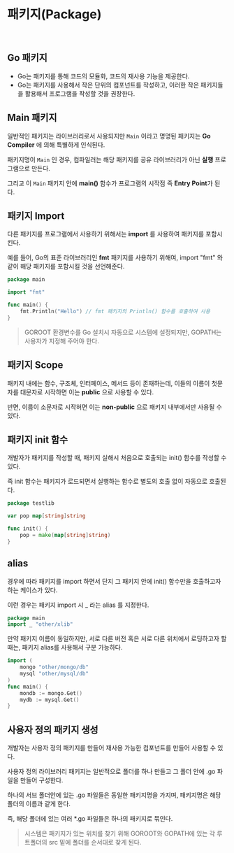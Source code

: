 # **패키지(Package)**
<br>

## **Go 패키지**
* Go는 패키지를 통해 코드의 모듈화, 코드의 재사용 기능을 제공한다.
* Go는 패키지를 사용해서 작은 단위의 컴포넌트를 작성하고, 이러한 작은 패키지들을 활용해서 프로그램을 작성할 것을 권장한다.

## **Main 패키지**
일반적인 패키지는 라이브러리로서 사용되지만 ```Main``` 이라고 명명된 패키지는 **Go Compiler** 에 의해 특별하게 인식된다.

패키지명이 ```Main``` 인 경우, 컴파일러는 해당 패키지를 공유 라이브러리가 아닌 **실행** 프로그램으로 만든다.

그리고 이 ```Main``` 패키지 안에 **main()** 함수가 프로그램의 시작점 즉 **Entry Point**가 된다. 

## **패키지 Import**
다른 패키지를 프로그램에서 사용하기 위해서는 **import** 를 사용하여 패키지를 포함시킨다. 

예를 들어, Go의 표준 라이브러리인 **fmt** 패키지를 사용하기 위해여, import "fmt" 와 같이 해당 패키지를 포함시킬 것을 선언해준다.
``` go
package main

import "fmt"

func main() {
    fmt.Println("Hello") // fmt 패키지의 Println() 함수를 호출하여 사용
}
```
>GOROOT 환경변수를 Go 설치시 자동으로 시스템에 설정되지만, GOPATH는 사용자가 지정해 주어야 한다.

## **패키지 Scope**
패키지 내에는 함수, 구조체, 인터페이스, 메서드 등이 존재하는데, 이들의 이름이 첫문자를 대문자로 시작하면 이는 **public** 으로 사용할 수 있다.

반면, 이름이 소문자로 시작혀면 이는 **non-public** 으로 패키지 내부에서만 사용될 수 있다. 

## **패키지 init 함수**
개발자가 패키지를 작성할 때, 패키지 실해시 처음으로 호출되는 init() 함수를 작성할 수 있다. 

즉 init 함수는 패키지가 로드되면서 실행하는 함수로 별도의 호출 없이 자동으로 호출된다.
``` go
package testlib

var pop map[string]string

func init() {
    pop = make(map[string]string)
}
```

## **alias**
경우에 따라 패키지를 import 하면서 단지 그 패키지 안에 init() 함수만을 호출하고자 하는 케이스가 있다. 

이런 경우는 패키지 import 시 _ 라는 alias 를 지정한다. 
``` go
package main
import _ "other/xlib"
```

만약 패키지 이름이 동일하지만, 서로 다른 버전 혹은 서로 다른 위치에서 로딩하고자 할 때는, 패키지 alias를 사용해서 구분 가능하다.
``` go
import (
    mongo "other/mongo/db"
    mysql "other/mysql/db"
)
func main() {
    mondb := mongo.Get()
    mydb := mysql.Get()
}
```

## **사용자 정의 패키지 생성**
개발자는 사용자 정의 패키지를 만들어 재사용 가능한 컴포넌트를 만들어 사용할 수 있다. 

사용자 정의 라이브러리 패키지는 일반적으로 폴더를 하나 만들고 그 폴더 안에 .go 파일을 만들어 구성한다. 

하나의 서브 폴더안에 있는 .go 파일들은 동일한 패키지명을 가지며, 패키지명은 해당 폴더의 이름과 같게 한다. 

즉, 해당 폴더에 있는 여러 *.go 파일들은 하나의 패키지로 묶인다.

> 시스템은 패키지가 있는 위치를 찾기 위해 GOROOT와 GOPATH에 있는 각 루트폴더의 src 밑에 폴더를 순서대로 찾게 된다. 